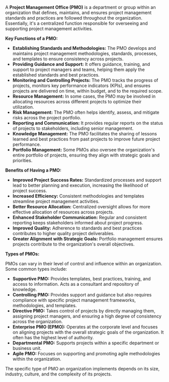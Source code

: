 A **Project Management Office (PMO)** is a department or group within an organization that defines, maintains, and ensures project management standards and practices are followed throughout the organization. Essentially, it's a centralized function responsible for overseeing and supporting project management activities.



**Key Functions of a PMO:**

- **Establishing Standards and Methodologies:** The PMO develops and maintains project management methodologies, standards, processes, and templates to ensure consistency across projects.
- **Providing Guidance and Support:** It offers guidance, training, and support to project managers and teams, helping them apply the established standards and best practices.
- **Monitoring and Controlling Projects:** The PMO tracks the progress of projects, monitors key performance indicators (KPIs), and ensures projects are delivered on time, within budget, and to the required scope.
- **Resource Management:** In some cases, the PMO may be involved in allocating resources across different projects to optimize their utilization.
- **Risk Management:** The PMO often helps identify, assess, and mitigate risks across the project portfolio.
- **Reporting and Communication:** It provides regular reports on the status of projects to stakeholders, including senior management.
- **Knowledge Management:** The PMO facilitates the sharing of lessons learned and best practices from past projects to improve future project performance.
- **Portfolio Management:** Some PMOs also oversee the organization's entire portfolio of projects, ensuring they align with strategic goals and priorities.

**Benefits of Having a PMO:**

- **Improved Project Success Rates:** Standardized processes and support lead to better planning and execution, increasing the likelihood of project success.
- **Increased Efficiency:** Consistent methodologies and templates streamline project management activities.
- **Better Resource Allocation:** Centralized oversight allows for more effective allocation of resources across projects.
- **Enhanced Stakeholder Communication:** Regular and consistent reporting keeps stakeholders informed about project progress.
- **Improved Quality:** Adherence to standards and best practices contributes to higher quality project deliverables.
- **Greater Alignment with Strategic Goals:** Portfolio management ensures projects contribute to the organization's overall objectives.

**Types of PMOs:**

PMOs can vary in their level of control and influence within an organization. Some common types include:

- **Supportive PMO:** Provides templates, best practices, training, and access to information. Acts as a consultant and repository of knowledge.
- **Controlling PMO:** Provides support and guidance but also requires compliance with specific project management frameworks, methodologies, and templates.
- **Directive PMO:** Takes control of projects by directly managing them, assigning project managers, and ensuring a high degree of consistency across the organization.
- **Enterprise PMO (EPMO):** Operates at the corporate level and focuses on aligning projects with the overall strategic goals of the organization. It often has the highest level of authority.
- **Departmental PMO:** Supports projects within a specific department or business unit.
- **Agile PMO:** Focuses on supporting and promoting agile methodologies within the organization.

The specific type of PMO an organization implements depends on its size, industry, culture, and the complexity of its projects.